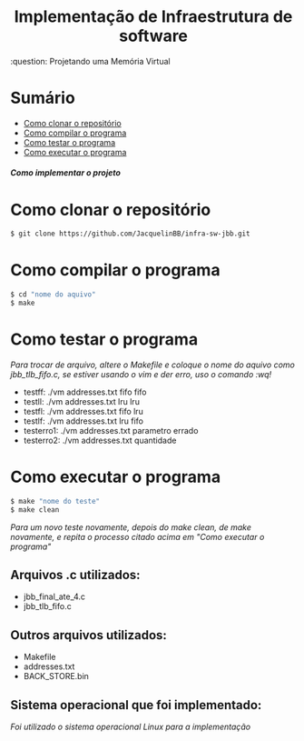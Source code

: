 <h1 align="center">Implementação de Infraestrutura de software</h1>
:question: Projetando uma Memória Virtual

# Sumário
- [Como clonar o repositório](#como-clonar-o-repositório)
- [Como compilar o programa](#como-compilar-o-programa)
- [Como testar o programa](#como-testar-o-programa)
- [Como executar o programa](#como-executar-o-programa)

##### Como implementar o projeto
# Como clonar o repositório
```bash
$ git clone https://github.com/JacquelinBB/infra-sw-jbb.git
```
# Como compilar o programa
```bash
$ cd "nome do aquivo" 
$ make
```
# Como testar o programa
*Para trocar de arquivo, altere o Makefile e coloque o nome do aquivo como jbb_tlb_fifo.c, se estiver usando o vim e der erro, uso o comando :wq!*
- testff:       ./vm addresses.txt fifo fifo
- testll:       ./vm addresses.txt lru lru
- testfl:       ./vm addresses.txt fifo lru
- testlf:       ./vm addresses.txt lru fifo
- testerro1:    ./vm addresses.txt parametro errado
- testerro2:    ./vm addresses.txt quantidade
# Como executar o programa
```bash
$ make "nome do teste"
$ make clean
```
*Para um novo teste novamente, depois do make clean, de make novamente, e repita o processo citado acima em "Como executar o programa"*
## Arquivos .c utilizados:
- jbb_final_ate_4.c
- jbb_tlb_fifo.c

## Outros arquivos utilizados:
- Makefile
- addresses.txt
- BACK_STORE.bin

## Sistema operacional que foi implementado:
*Foi utilizado o sistema operacional Linux para a implementação*

